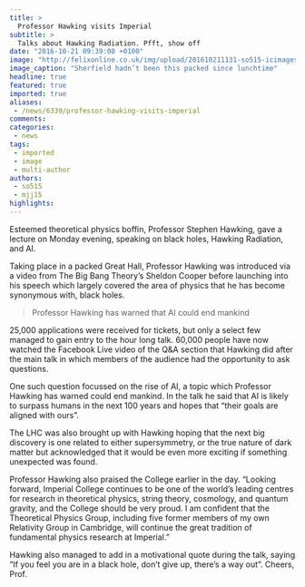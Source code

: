 ```yaml
---
title: >
  Professor Hawking visits Imperial
subtitle: >
  Talks about Hawking Radiation. Pfft, show off
date: "2016-10-21 09:39:00 +0100"
image: "http://felixonline.co.uk/img/upload/201610211131-so515-icimages.jpg"
image_caption: "Sherfield hadn’t been this packed since lunchtime"
headline: true
featured: true
imported: true
aliases:
 - /news/6339/professor-hawking-visits-imperial
comments:
categories:
 - news
tags:
 - imported
 - image
 - multi-author
authors:
 - so515
 - mjj15
highlights:
---
```


Esteemed theoretical physics boffin, Professor Stephen Hawking, gave a lecture on Monday evening, speaking on black holes, Hawking Radiation, and AI.

Taking place in a packed Great Hall, Professor Hawking was introduced via a video from The Big Bang Theory’s Sheldon Cooper before launching into his speech which largely covered the area of physics that he has become synonymous with, black holes.

> Professor Hawking has warned that AI could end mankind

25,000 applications were received for tickets, but only a select few managed to gain entry to the hour long talk. 60,000 people have now watched the Facebook Live video of the Q&amp;A section that Hawking did after the main talk in which members of the audience had the opportunity to ask questions.

One such question focussed on the rise of AI, a topic which Professor Hawking has warned could end mankind. In the talk he said that AI is likely to surpass humans in the next 100 years and hopes that “their goals are aligned with ours”.

The LHC was also brought up with Hawking hoping that the next big discovery is one related to either supersymmetry, or the true nature of dark matter but acknowledged that it would be even more exciting if something unexpected was found.

Professor Hawking also praised the College earlier in the day. “Looking forward, Imperial College continues to be one of the world’s leading centres for research in theoretical physics, string theory, cosmology, and quantum gravity, and the College should be very proud. I am confident that the Theoretical Physics Group, including five former members of my own Relativity Group in Cambridge, will continue the great tradition of fundamental physics research at Imperial.”

Hawking also managed to add in a motivational quote during the talk, saying “If you feel you are in a black hole, don’t give up, there’s a way out”. Cheers, Prof.
